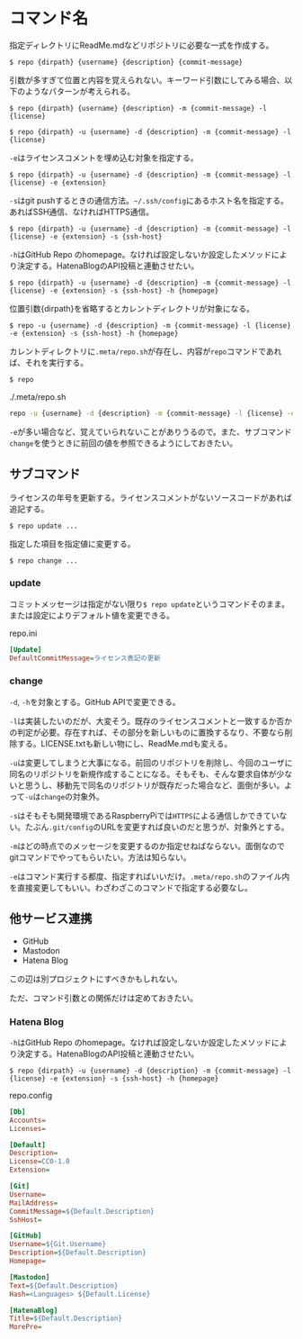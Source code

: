 # コマンド名

指定ディレクトリにReadMe.mdなどリポジトリに必要な一式を作成する。

```
$ repo {dirpath} {username} {description} {commit-message}
```

引数が多すぎて位置と内容を覚えられない。キーワード引数にしてみる場合、以下のようなパターンが考えられる。

```
$ repo {dirpath} {username} {description} -m {commit-message} -l {license}
```

```
$ repo {dirpath} -u {username} -d {description} -m {commit-message} -l {license}
```

`-e`はライセンスコメントを埋め込む対象を指定する。
```
$ repo {dirpath} -u {username} -d {description} -m {commit-message} -l {license} -e {extension}
```

`-s`はgit pushするときの通信方法。`~/.ssh/config`にあるホスト名を指定する。あればSSH通信、なければHTTPS通信。
```
$ repo {dirpath} -u {username} -d {description} -m {commit-message} -l {license} -e {extension} -s {ssh-host}
```

`-h`はGitHub Repo のhomepage。なければ設定しないか設定したメソッドにより決定する。HatenaBlogのAPI投稿と連動させたい。
```
$ repo {dirpath} -u {username} -d {description} -m {commit-message} -l {license} -e {extension} -s {ssh-host} -h {homepage}
```

位置引数{dirpath}を省略するとカレントディレクトリが対象になる。
```
$ repo -u {username} -d {description} -m {commit-message} -l {license} -e {extension} -s {ssh-host} -h {homepage}
```

カレントディレクトリに`.meta/repo.sh`が存在し、内容が`repo`コマンドであれば、それを実行する。
```sh
$ repo
```
./.meta/repo.sh
```sh
repo -u {username} -d {description} -m {commit-message} -l {license} -e {extension} -s {ssh-host} -h {homepage}
```

`-e`が多い場合など、覚えていられないことがありうるので。また、サブコマンド`change`を使うときに前回の値を参照できるようにしておきたい。

## サブコマンド

ライセンスの年号を更新する。ライセンスコメントがないソースコードがあれば追記する。
```
$ repo update ...
```

指定した項目を指定値に変更する。
```
$ repo change ...
```

### update

コミットメッセージは指定がない限り`$ repo update`というコマンドそのまま。または設定によりデフォルト値を変更できる。

repo.ini
```ini
[Update]
DefaultCommitMessage=ライセンス表記の更新
```

### change

`-d`, `-h`を対象とする。GitHub APIで変更できる。

`-l`は実装したいのだが、大変そう。既存のライセンスコメントと一致するか否かの判定が必要。存在すれば、その部分を新しいものに置換するなり、不要なら削除する。LICENSE.txtも新しい物にし、ReadMe.mdも変える。

`-u`は変更してしまうと大事になる。前回のリポジトリを削除し、今回のユーザに同名のリポジトリを新規作成することになる。そもそも、そんな要求自体が少ないと思うし、移動先で同名のリポジトリが既存だった場合など、面倒が多い。よって`-u`は`change`の対象外。

`-s`はそもそも開発環境であるRaspberryPiでは`HTTPS`による通信しかできていない。たぶん`.git/config`のURLを変更すれば良いのだと思うが、対象外とする。

`-m`はどの時点でのメッセージを変更するのか指定せねばならない。面倒なのでgitコマンドでやってもらいたい。方法は知らない。

`-e`はコマンド実行する都度、指定すればいいだけ。`.meta/repo.sh`のファイル内を直接変更してもいい。わざわざこのコマンドで指定する必要なし。

## 他サービス連携

* GitHub
* Mastodon
* Hatena Blog

この辺は別プロジェクトにすべきかもしれない。

ただ、コマンド引数との関係だけは定めておきたい。

### Hatena Blog

`-h`はGitHub Repo のhomepage。なければ設定しないか設定したメソッドにより決定する。HatenaBlogのAPI投稿と連動させたい。
```
$ repo {dirpath} -u {username} -d {description} -m {commit-message} -l {license} -e {extension} -s {ssh-host} -h {homepage}
```



repo.config
```ini
[Db]
Accounts=
Licenses=

[Default]
Description=
License=CC0-1.0
Extension=

[Git]
Username=
MailAddress=
CommitMessage=${Default.Description}
SshHost=

[GitHub]
Username=${Git.Username}
Description=${Default.Description}
Homepage=

[Mastodon]
Text=${Default.Description}
Hash=<Languages> ${Default.License}

[HatenaBlog]
Title=${Default.Description}
MorePre=
```
